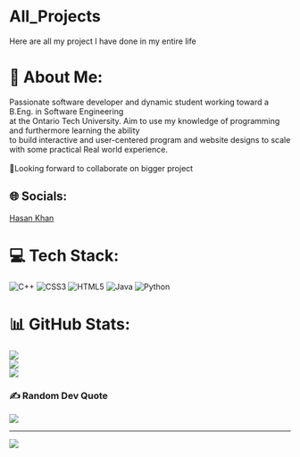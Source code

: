 # All_Projects
Here are all my project I have done in my entire life 
# 💫 About Me:
Passionate software developer and dynamic student working toward a B.Eng. in Software Engineering<br>at the Ontario Tech University. Aim to use my knowledge of programming and furthermore learning the ability<br>to build interactive and user-centered program and website designs to scale with some practical Real world experience.<br><br>🙂Looking forward to collaborate on bigger project


## 🌐 Socials:
<div class="badge-base LI-profile-badge" data-locale="en_US" data-size="large" data-theme="dark" data-type="VERTICAL" data-vanity="hasan-khan-63618a244" data-version="v1"><a class="badge-base__link LI-simple-link" href="https://ca.linkedin.com/in/hasan-khan-63618a244?trk=profile-badge">Hasan Khan</a></div>
              

# 💻 Tech Stack:
![C++](https://img.shields.io/badge/c++-%2300599C.svg?style=flat&logo=c%2B%2B&logoColor=white) ![CSS3](https://img.shields.io/badge/css3-%231572B6.svg?style=flat&logo=css3&logoColor=white) ![HTML5](https://img.shields.io/badge/html5-%23E34F26.svg?style=flat&logo=html5&logoColor=white) ![Java](https://img.shields.io/badge/java-%23ED8B00.svg?style=flat&logo=java&logoColor=white) ![Python](https://img.shields.io/badge/python-3670A0?style=flat&logo=python&logoColor=ffdd54)
# 📊 GitHub Stats:
![](https://github-readme-stats.vercel.app/api?username=HasanK404&theme=nightowl&hide_border=false&include_all_commits=false&count_private=false)<br/>
![](https://github-readme-streak-stats.herokuapp.com/?user=HasanK404&theme=nightowl&hide_border=false)<br/>
![](https://github-readme-stats.vercel.app/api/top-langs/?username=HasanK404&theme=nightowl&hide_border=false&include_all_commits=false&count_private=false&layout=compact)

### ✍️ Random Dev Quote
![](https://quotes-github-readme.vercel.app/api?type=horizontal&theme=tokyonight)

---
[![](https://visitcount.itsvg.in/api?id=HasanK404&icon=1&color=11)](https://visitcount.itsvg.in)

